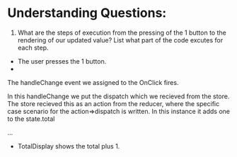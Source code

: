 # Understanding Questions:
1. What are the steps of execution from the pressing of the 1 button to the rendering of our updated value? List what part of the code excutes for each step.
* The user presses the 1 button.
* 
The handleChange event we assigned to the OnClick fires.

In this handleChange we put the dispatch which we recieved from the store.
The store recieved this as an action from the reducer, where the specific case scenario for the action=>dispatch is written.
In this instance it adds one to the state.total

...

* TotalDisplay shows the total plus 1.
